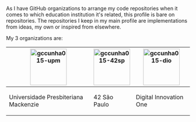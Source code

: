 As I have GitHub organizations to arrange my code repositories when it comes to which education institution it's related, this profile is bare on repositories.
The repositories I keep in my main profile are implementations from ideas, my own or inspired from elsewhere.

My 3 organizations are:

<table>
  <thead>
    <tr>
      <th>
        <a href="https://github.com/orgs/gccunha015-upm/repositories">
          <img src="https://avatars.githubusercontent.com/u/111988821" 
            alt="gccunha015-upm"
            width="100" />
        </a>
      </th>
      <th>
        <a href="https://github.com/orgs/gccunha015-42sp/repositories">
          <img src="https://avatars.githubusercontent.com/u/111981828" 
            alt="gccunha015-42sp"
            width="100" />
        </a>
      </th>
      <th>
        <a href="https://github.com/orgs/gccunha015-dio/repositories">
          <img src="https://avatars.githubusercontent.com/u/111986987" 
            alt="gccunha015-dio"
            width="100" />
        </a>
      </th>
    </tr>
  </thead>
  <tbody>
    <tr>
      <td>
        <p>Universidade Presbiteriana Mackenzie</p>
      </td>
      <td>
        <p>42 São Paulo</p>
      </td>
      <td>
        <p>Digital Innovation One</p>
      </td>
    </tr>
  </tbody>
</table>
